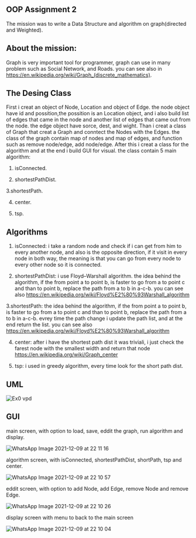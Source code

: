 OOP Assignment 2
--------
The mission was to write a Data Structure and algorithm on graph(directed and Weighted).

About the mission:
--
Graph is very important tool for programmer, graph can use in many problem such as Social Network, and Roads.
you can see also in https://en.wikipedia.org/wiki/Graph_(discrete_mathematics).

The Desing Class
--
First i creat an object of Node, Location and object of Edge.
the node object have id and possition,the possition is an Location object, and i also build list of edges that came in the node and another list of edges that came out from the node.
the edge object have sorce, dest, and wight.
Than i creat a class of Graph that creat a Graph and conntect the Nodes with the Edges.
the class of the graph contain map of nodes and map of edges, and function such as remove node/edge, add node/edge.
After this i creat a class for the algorithm and at the end i build  GUI for visual.
the class contain 5 main algorithm:
1. isConnected.

2. shortestPathDist.

3.shortestPath.

4. center.

5. tsp.

Algorithms
--
1. isConnected:
i take a random node and check if i can get from him to every another node, and also is the opposite direction,
if it visit in every node in both way, the meaning is that you can go from every node to every other node so it is connected.

2. shortestPathDist: i use Floyd–Warshall algorithm.
the idea behind the algorithm, if the from point a to point b, is faster to go from a to point c and than to point b, replace the path from a to b in a-c-b.
you can see also https://en.wikipedia.org/wiki/Floyd%E2%80%93Warshall_algorithm

3.shortestPath:
the idea behind the algorithm, if the from point a to point b, is faster to go from a to point c and than to point b, replace the path from a to b in a-c-b.
evrey time the path change i update the path list, and at the end return the list.
you can see also https://en.wikipedia.org/wiki/Floyd%E2%80%93Warshall_algorithm

4. center:
after i have the shortest path dist it was triviali, i just check the farest node with the smallest width and return that node
https://en.wikipedia.org/wiki/Graph_center

5. tsp:
i used in greedy algorithm, every time look for the short path dist.

UML
--

![Ex0 vpd](https://user-images.githubusercontent.com/93682110/145465458-4d55dddc-b1ee-4081-92cf-ed29ae171de9.png)

GUI
--
main screen, with option to load, save, eddit the graph, run algorithm and display.

![WhatsApp Image 2021-12-09 at 22 11 16](https://user-images.githubusercontent.com/93682110/145468814-1eabf2e4-8c35-429e-8321-1eede1f7cdba.jpeg)

algorithm screen, with isConnected, shortestPathDist, shortPath, tsp and center.

![WhatsApp Image 2021-12-09 at 22 10 57](https://user-images.githubusercontent.com/93682110/145468823-82f9bf69-cd5e-4d87-812a-5fcab9648c39.jpeg)

eddit screen, with option to add Node, add Edge, remove Node and remove Edge.

![WhatsApp Image 2021-12-09 at 22 10 26](https://user-images.githubusercontent.com/93682110/145468830-4310c8d6-a3d7-4847-8a15-3b1cd727bef7.jpeg)

display screen with menu to back to the main screen

![WhatsApp Image 2021-12-09 at 22 10 04](https://user-images.githubusercontent.com/93682110/145468838-82cabd25-7076-44e3-8409-a9fdb9f993c8.jpeg)


